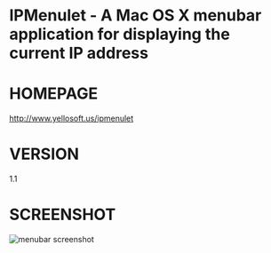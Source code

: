 # IPMenulet - A Mac OS X menubar application for displaying the current IP address

# HOMEPAGE

http://www.yellosoft.us/ipmenulet

# VERSION

1.1

# SCREENSHOT

![menubar screenshot](http://www.yellosoft.us/public/images/screens/ipmenulet.png)